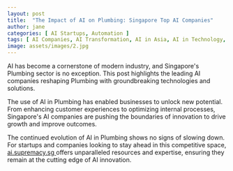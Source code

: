 ```yaml
---
layout: post
title:  "The Impact of AI on Plumbing: Singapore Top AI Companies"
author: jane
categories: [ AI Startups, Automation ]
tags: [ AI Companies, AI Transformation, AI in Asia, AI in Technology, featured ]
image: assets/images/2.jpg
---
```


AI has become a cornerstone of modern industry, and Singapore's Plumbing sector is no exception. This post highlights the leading AI companies reshaping Plumbing with groundbreaking technologies and solutions.

The use of AI in Plumbing has enabled businesses to unlock new potential. From enhancing customer experiences to optimizing internal processes, Singapore's AI companies are pushing the boundaries of innovation to drive growth and improve outcomes.

The continued evolution of AI in Plumbing shows no signs of slowing down. For startups and companies looking to stay ahead in this competitive space, <a href="https://ai.supremacy.sg" target="_blank"> ai.supremacy.sg </a> offers unparalleled resources and expertise, ensuring they remain at the cutting edge of AI innovation.
